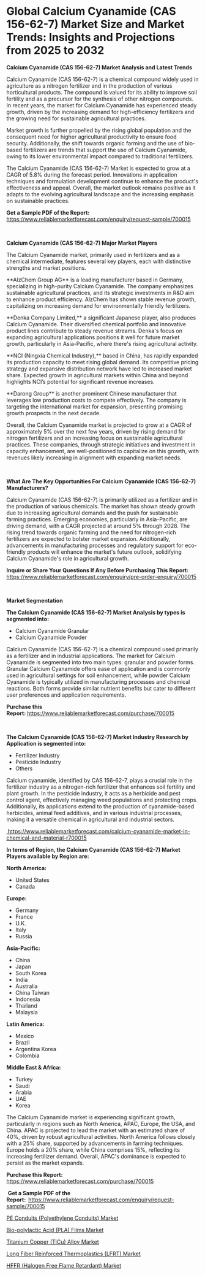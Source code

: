<p><h1>Global Calcium Cyanamide (CAS 156-62-7) Market Size and Market Trends: Insights and Projections from 2025 to 2032</h1></p><p><strong>Calcium Cyanamide (CAS 156-62-7) Market Analysis and Latest Trends</strong></p>
<p><p>Calcium Cyanamide (CAS 156-62-7) is a chemical compound widely used in agriculture as a nitrogen fertilizer and in the production of various horticultural products. The compound is valued for its ability to improve soil fertility and as a precursor for the synthesis of other nitrogen compounds. In recent years, the market for Calcium Cyanamide has experienced steady growth, driven by the increasing demand for high-efficiency fertilizers and the growing need for sustainable agricultural practices.</p><p>Market growth is further propelled by the rising global population and the consequent need for higher agricultural productivity to ensure food security. Additionally, the shift towards organic farming and the use of bio-based fertilizers are trends that support the use of Calcium Cyanamide, owing to its lower environmental impact compared to traditional fertilizers.</p><p>The Calcium Cyanamide (CAS 156-62-7) Market is expected to grow at a CAGR of 5.8% during the forecast period. Innovations in application techniques and formulation development continue to enhance the product's effectiveness and appeal. Overall, the market outlook remains positive as it adapts to the evolving agricultural landscape and the increasing emphasis on sustainable practices.</p></p>
<p><strong>Get a Sample PDF of the Report:&nbsp;</strong> <a href="https://www.reliablemarketforecast.com/enquiry/request-sample/700015?utm_campaign=1875&utm_medium=2&utm_source=Github&utm_content=ia&utm_term=03042025&utm_id=calcium-cyanamide-cas-156-62-7">https://www.reliablemarketforecast.com/enquiry/request-sample/700015</a></p>
<p>&nbsp;</p>
<p><strong>Calcium Cyanamide (CAS 156-62-7) Major Market Players</strong></p>
<p><p>The Calcium Cyanamide market, primarily used in fertilizers and as a chemical intermediate, features several key players, each with distinctive strengths and market positions. </p><p>**AlzChem Group AG** is a leading manufacturer based in Germany, specializing in high-purity Calcium Cyanamide. The company emphasizes sustainable agricultural practices, and its strategic investments in R&D aim to enhance product efficiency. AlzChem has shown stable revenue growth, capitalizing on increasing demand for environmentally friendly fertilizers.</p><p>**Denka Company Limited,** a significant Japanese player, also produces Calcium Cyanamide. Their diversified chemical portfolio and innovative product lines contribute to steady revenue streams. Denka's focus on expanding agricultural applications positions it well for future market growth, particularly in Asia-Pacific, where there's rising agricultural activity.</p><p>**NCI (Ningxia Chemical Industry),** based in China, has rapidly expanded its production capacity to meet rising global demand. Its competitive pricing strategy and expansive distribution network have led to increased market share. Expected growth in agricultural markets within China and beyond highlights NCI’s potential for significant revenue increases.</p><p>**Darong Group** is another prominent Chinese manufacturer that leverages low production costs to compete effectively. The company is targeting the international market for expansion, presenting promising growth prospects in the next decade.</p><p>Overall, the Calcium Cyanamide market is projected to grow at a CAGR of approximately 5% over the next few years, driven by rising demand for nitrogen fertilizers and an increasing focus on sustainable agricultural practices. These companies, through strategic initiatives and investment in capacity enhancement, are well-positioned to capitalize on this growth, with revenues likely increasing in alignment with expanding market needs.</p></p>
<p>&nbsp;</p>
<p><strong>What Are The Key Opportunities For Calcium Cyanamide (CAS 156-62-7) Manufacturers?</strong></p>
<p><p>Calcium Cyanamide (CAS 156-62-7) is primarily utilized as a fertilizer and in the production of various chemicals. The market has shown steady growth due to increasing agricultural demands and the push for sustainable farming practices. Emerging economies, particularly in Asia-Pacific, are driving demand, with a CAGR projected at around 5% through 2028. The rising trend towards organic farming and the need for nitrogen-rich fertilizers are expected to bolster market expansion. Additionally, advancements in manufacturing processes and regulatory support for eco-friendly products will enhance the market's future outlook, solidifying Calcium Cyanamide's role in agricultural growth.</p></p>
<p><strong>Inquire or Share Your Questions If Any Before Purchasing This Report:</strong> <a href="https://www.reliablemarketforecast.com/enquiry/pre-order-enquiry/700015?utm_campaign=1875&utm_medium=2&utm_source=Github&utm_content=ia&utm_term=03042025&utm_id=calcium-cyanamide-cas-156-62-7">https://www.reliablemarketforecast.com/enquiry/pre-order-enquiry/700015</a></p>
<p>&nbsp;</p>
<p><strong>Market Segmentation</strong></p>
<p><strong>The Calcium Cyanamide (CAS 156-62-7) Market Analysis by types is segmented into:</strong></p>
<p><ul><li>Calcium Cyanamide Granular</li><li>Calcium Cyanamide Powder</li></ul></p>
<p><p>Calcium Cyanamide (CAS 156-62-7) is a chemical compound used primarily as a fertilizer and in industrial applications. The market for Calcium Cyanamide is segmented into two main types: granular and powder forms. Granular Calcium Cyanamide offers ease of application and is commonly used in agricultural settings for soil enhancement, while powder Calcium Cyanamide is typically utilized in manufacturing processes and chemical reactions. Both forms provide similar nutrient benefits but cater to different user preferences and application requirements.</p></p>
<p><strong>Purchase this Report:&nbsp;</strong><a href="https://www.reliablemarketforecast.com/purchase/700015?utm_campaign=1875&utm_medium=2&utm_source=Github&utm_content=ia&utm_term=03042025&utm_id=calcium-cyanamide-cas-156-62-7">https://www.reliablemarketforecast.com/purchase/700015</a></p>
<p>&nbsp;</p>
<p><strong>The Calcium Cyanamide (CAS 156-62-7) Market Industry Research by Application is segmented into:</strong></p>
<p><ul><li>Fertilizer Industry</li><li>Pesticide Industry</li><li>Others</li></ul></p>
<p><p>Calcium cyanamide, identified by CAS 156-62-7, plays a crucial role in the fertilizer industry as a nitrogen-rich fertilizer that enhances soil fertility and plant growth. In the pesticide industry, it acts as a herbicide and pest control agent, effectively managing weed populations and protecting crops. Additionally, its applications extend to the production of cyanamide-based herbicides, animal feed additives, and in various industrial processes, making it a versatile chemical in agricultural and industrial sectors.</p></p>
<p><a href="https://www.reliablemarketforecast.com/calcium-cyanamide-market-in-chemical-and-material-r700015?utm_campaign=1875&utm_medium=2&utm_source=Github&utm_content=ia&utm_term=03042025&utm_id=calcium-cyanamide-cas-156-62-7">&nbsp;https://www.reliablemarketforecast.com/calcium-cyanamide-market-in-chemical-and-material-r700015</a></p>
<p><strong>In terms of Region, the Calcium Cyanamide (CAS 156-62-7) Market Players available by Region are:</strong></p>
<p>
    <p> <strong> North America: </strong>
        <ul>
            <li>United States</li>
            <li>Canada</li>
        </ul>
        </p> 
    <p> <strong> Europe: </strong>
        <ul>
            <li>Germany</li>
            <li>France</li>
            <li>U.K.</li>
            <li>Italy</li>
            <li>Russia</li>
        </ul>
        </p> 
    <p> <strong> Asia-Pacific: </strong>
        <ul>
            <li>China</li>
            <li>Japan</li>
            <li>South Korea</li>
            <li>India</li>
            <li>Australia</li>
            <li>China Taiwan</li>
            <li>Indonesia</li>
            <li>Thailand</li>
            <li>Malaysia</li>
        </ul>
        </p> 
    <p> <strong> Latin America: </strong>
        <ul>
            <li>Mexico</li>
            <li>Brazil</li>
            <li>Argentina Korea</li>
            <li>Colombia</li>
        </ul>
        </p> 
    <p> <strong> Middle East & Africa: </strong>
        <ul>
            <li>Turkey</li>
            <li>Saudi</li>
            <li>Arabia</li>
            <li>UAE</li>
            <li>Korea</li>
        </ul>
    </p>
    </p>
<p><p>The Calcium Cyanamide market is experiencing significant growth, particularly in regions such as North America, APAC, Europe, the USA, and China. APAC is projected to lead the market with an estimated share of 40%, driven by robust agricultural activities. North America follows closely with a 25% share, supported by advancements in farming techniques. Europe holds a 20% share, while China comprises 15%, reflecting its increasing fertilizer demand. Overall, APAC's dominance is expected to persist as the market expands.</p></p>
<p><strong>Purchase this Report: </strong><a href="https://www.reliablemarketforecast.com/purchase/700015?utm_campaign=1875&utm_medium=2&utm_source=Github&utm_content=ia&utm_term=03042025&utm_id=calcium-cyanamide-cas-156-62-7">https://www.reliablemarketforecast.com/purchase/700015</a></p>
<p>&nbsp;<strong>Get a Sample PDF of the Report:&nbsp;&nbsp;</strong><a href="https://www.reliablemarketforecast.com/enquiry/request-sample/700015?utm_campaign=1875&utm_medium=2&utm_source=Github&utm_content=ia&utm_term=03042025&utm_id=calcium-cyanamide-cas-156-62-7">https://www.reliablemarketforecast.com/enquiry/request-sample/700015</a></p>
<p><strong></strong></p>
<p><p><a href="https://github.com/ziringebrur1/Market-Research-Report-List-1/blob/main/pe-conduits-polyethylene-conduits-market.md?utm_campaign=1875&utm_medium=2&utm_source=Github&utm_content=ia&utm_term=03042025&utm_id=calcium-cyanamide-cas-156-62-7">PE Conduits (Polyethylene Conduits) Market</a></p><p><a href="https://github.com/kevoncesya4j/Market-Research-Report-List-1/blob/main/bio-polylactic-acid-pla-films-market.md?utm_campaign=1875&utm_medium=2&utm_source=Github&utm_content=ia&utm_term=03042025&utm_id=calcium-cyanamide-cas-156-62-7">Bio-polylactic Acid (PLA) Films Market</a></p><p><a href="https://github.com/perbetpereir/Market-Research-Report-List-1/blob/main/titanium-copper-ticu-alloy-market.md?utm_campaign=1875&utm_medium=2&utm_source=Github&utm_content=ia&utm_term=03042025&utm_id=calcium-cyanamide-cas-156-62-7">Titanium Copper (TiCu) Alloy Market</a></p><p><a href="https://github.com/omemaeuseda/Market-Research-Report-List-1/blob/main/long-fiber-reinforced-thermoplastics-lfrt-market.md?utm_campaign=1875&utm_medium=2&utm_source=Github&utm_content=ia&utm_term=03042025&utm_id=calcium-cyanamide-cas-156-62-7">Long Fiber Reinforced Thermoplastics (LFRT) Market</a></p><p><a href="https://github.com/sitarzerpa3d/Market-Research-Report-List-1/blob/main/hffr-halogen-free-flame-retardant-market.md?utm_campaign=1875&utm_medium=2&utm_source=Github&utm_content=ia&utm_term=03042025&utm_id=calcium-cyanamide-cas-156-62-7">HFFR (Halogen Free Flame Retardant) Market</a></p></p>